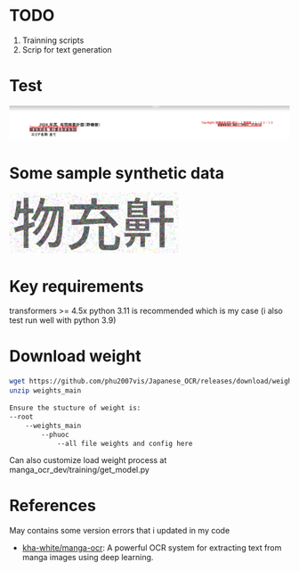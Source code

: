 # TODO
1. Trainning scripts
3. Scrip for text generation

# Test 
![plot](data/visualize.png)
# Some sample synthetic data
![plot](data/595.png)
# Key requirements
transformers >= 4.5x 
python 3.11 is recommended which is my case (i also test run well with python 3.9)
# Download weight 
```bash
wget https://github.com/phu2007vis/Japanese_OCR/releases/download/weights/weights_main.zip
unzip weights_main
```
```
Ensure the stucture of weight is:
--root
    --weights_main
        --phuoc
            --all file weights and config here
```
Can also customize load weight process at manga_ocr_dev/training/get_model.py

# References
May contains some version errors that i updated in my code
- [kha-white/manga-ocr](https://github.com/kha-white/manga-ocr): A powerful OCR system for extracting text from manga images using deep learning.

